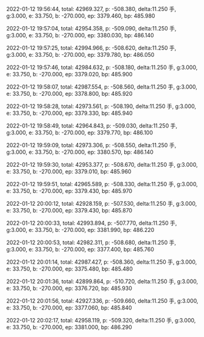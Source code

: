 2022-01-12 19:56:44, total: 42969.327, p: -508.380, delta:11.250 手, g:3.000, e: 33.750, b: -270.000, ep: 3379.460, bp: 485.980

2022-01-12 19:57:04, total: 42954.358, p: -509.090, delta:11.250 手, g:3.000, e: 33.750, b: -270.000, ep: 3380.030, bp: 486.140

2022-01-12 19:57:25, total: 42994.966, p: -508.620, delta:11.250 手, g:3.000, e: 33.750, b: -270.000, ep: 3379.780, bp: 486.050

2022-01-12 19:57:46, total: 42984.632, p: -508.180, delta:11.250 手, g:3.000, e: 33.750, b: -270.000, ep: 3379.020, bp: 485.900

2022-01-12 19:58:07, total: 42987.554, p: -508.560, delta:11.250 手, g:3.000, e: 33.750, b: -270.000, ep: 3378.800, bp: 485.920

2022-01-12 19:58:28, total: 42973.561, p: -508.190, delta:11.250 手, g:3.000, e: 33.750, b: -270.000, ep: 3379.330, bp: 485.940

2022-01-12 19:58:49, total: 42964.843, p: -509.030, delta:11.250 手, g:3.000, e: 33.750, b: -270.000, ep: 3379.770, bp: 486.100

2022-01-12 19:59:09, total: 42973.306, p: -508.550, delta:11.250 手, g:3.000, e: 33.750, b: -270.000, ep: 3380.570, bp: 486.140

2022-01-12 19:59:30, total: 42953.377, p: -508.670, delta:11.250 手, g:3.000, e: 33.750, b: -270.000, ep: 3379.010, bp: 485.960

2022-01-12 19:59:51, total: 42965.589, p: -508.330, delta:11.250 手, g:3.000, e: 33.750, b: -270.000, ep: 3379.430, bp: 485.970

2022-01-12 20:00:12, total: 42928.159, p: -507.530, delta:11.250 手, g:3.000, e: 33.750, b: -270.000, ep: 3379.430, bp: 485.870

2022-01-12 20:00:33, total: 42993.894, p: -507.770, delta:11.250 手, g:3.000, e: 33.750, b: -270.000, ep: 3381.990, bp: 486.220

2022-01-12 20:00:53, total: 42982.311, p: -508.680, delta:11.250 手, g:3.000, e: 33.750, b: -270.000, ep: 3377.400, bp: 485.760

2022-01-12 20:01:14, total: 42987.427, p: -508.360, delta:11.250 手, g:3.000, e: 33.750, b: -270.000, ep: 3375.480, bp: 485.480

2022-01-12 20:01:36, total: 42899.864, p: -510.720, delta:11.250 手, g:3.000, e: 33.750, b: -270.000, ep: 3376.720, bp: 485.930

2022-01-12 20:01:56, total: 42927.336, p: -509.660, delta:11.250 手, g:3.000, e: 33.750, b: -270.000, ep: 3377.060, bp: 485.840

2022-01-12 20:02:17, total: 42958.119, p: -509.320, delta:11.250 手, g:3.000, e: 33.750, b: -270.000, ep: 3381.000, bp: 486.290